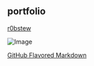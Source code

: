 ## portfolio
[r0bstew](https://r0bstew.github.io/)

![Image](http://bit.ly/2s0TAqI)

[GitHub Flavored Markdown](https://guides.github.com/features/mastering-markdown/)
